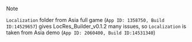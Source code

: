 <!--
> [!NOTE]
> Highlights information that users should take into account, even when skimming.

> [!TIP]
> Optional information to help a user be more successful.

> [!IMPORTANT]
> Crucial information necessary for users to succeed.

> [!WARNING]
> Critical content demanding immediate user attention due to potential risks.

> [!CAUTION]
> Negative potential consequences of an action.
-->

> [!NOTE]
> `Localization` folder from Asia full game (`App ID: 1358750, Build ID:14529657`) gives LocRes_Builder_v0.1.2 many issues, so `Localization` is taken from Asia demo (`App ID: 2060400, Build ID:14531340`)